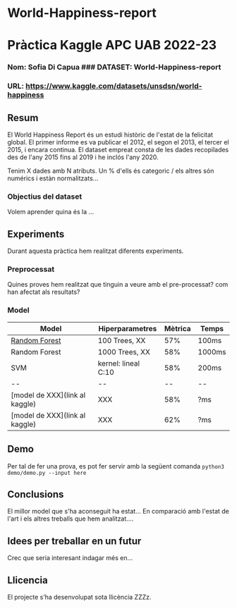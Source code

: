 # World-Happiness-report




# Pràctica Kaggle APC UAB 2022-23
### Nom: Sofia Di Capua ### DATASET: World-Happiness-report
### URL: https://www.kaggle.com/datasets/unsdsn/world-happiness
## Resum
El World Happiness Report és un estudi històric de l'estat de la felicitat global. El primer informe es va publicar el 2012, el segon el 2013, el tercer el 2015, i encara continua.
El dataset empreat consta de les dades recopilades des de l'any 2015 fins al 2019 i he inclós l'any 2020.

Tenim X dades amb N atributs. Un % d'ells és categoric / els altres són numérics i estàn normalitzats...

### Objectius del dataset
Volem aprender quina és la ...
## Experiments
Durant aquesta pràctica hem realitzat diferents experiments.
### Preprocessat
Quines proves hem realitzat que tinguin a veure amb el pre-processat? com han afectat als resultats?
### Model
| Model | Hiperparametres | Mètrica | Temps |
| -- | -- | -- | -- |
| [Random Forest](link) | 100 Trees, XX | 57% | 100ms |
| Random Forest | 1000 Trees, XX | 58% | 1000ms |
| SVM | kernel: lineal C:10 | 58% | 200ms |
| -- | -- | -- | -- |
| [model de XXX](link al kaggle) | XXX | 58% | ?ms |
| [model de XXX](link al kaggle) | XXX | 62% | ?ms |
## Demo
Per tal de fer una prova, es pot fer servir amb la següent comanda
``` python3 demo/demo.py --input here ```
## Conclusions
El millor model que s'ha aconseguit ha estat...
En comparació amb l'estat de l'art i els altres treballs que hem analitzat....
## Idees per treballar en un futur
Crec que seria interesant indagar més en...
## Llicencia
El projecte s’ha desenvolupat sota llicència ZZZz.
